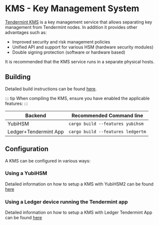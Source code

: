 <!--
order: 5
-->

# KMS - Key Management System

[Tendermint KMS](https://github.com/iqlusioninc/tmkms) is a key management service that allows separating key management from Tendermint nodes. In addition it provides other advantages such as:

- Improved security and risk management policies
- Unified API and support for various HSM (hardware security modules)
- Double signing protection (software or hardware based)

It is recommended that the KMS service runs in a separate physical hosts.

## Building

Detailed build instructions can be found [here](https://github.com/iqlusioninc/tmkms#installation).

::: tip
When compiling the KMS, ensure you have enabled the applicable features:
:::

| Backend               | Recommended Command line              |
|-----------------------|---------------------------------------|
| YubiHSM               | ```cargo build --features yubihsm```  |
| Ledger+Tendermint App | ```cargo build --features ledgertm``` |

## Configuration

A KMS can be configured in various ways:

### Using a YubiHSM
  
  Detailed information on how to setup a KMS with YubiHSM2 can be found [here](https://github.com/iqlusioninc/tmkms/blob/master/README.yubihsm.md)

### Using a Ledger device running the Tendermint app

  Detailed information on how to setup a KMS with Ledger Tendermint App can be found [here](kms_ledger.md)
